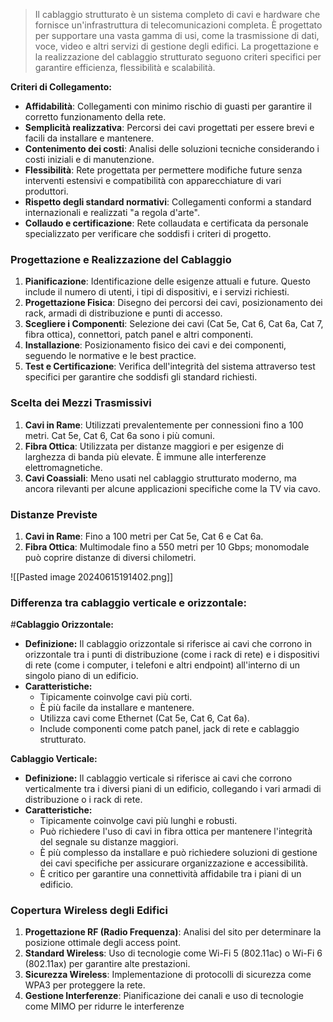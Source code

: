 >Il cablaggio strutturato è un sistema completo di cavi e hardware che fornisce un'infrastruttura di telecomunicazioni completa. È progettato per supportare una vasta gamma di usi, come la trasmissione di dati, voce, video e altri servizi di gestione degli edifici. La progettazione e la realizzazione del cablaggio strutturato seguono criteri specifici per garantire efficienza, flessibilità e scalabilità.


**Criteri di Collegamento:**

- **Affidabilità**: Collegamenti con minimo rischio di guasti per garantire il corretto funzionamento della rete.
- **Semplicità realizzativa**: Percorsi dei cavi progettati per essere brevi e facili da installare e mantenere.
- **Contenimento dei costi**: Analisi delle soluzioni tecniche considerando i costi iniziali e di manutenzione.
- **Flessibilità**: Rete progettata per permettere modifiche future senza interventi estensivi e compatibilità con apparecchiature di vari produttori.
- **Rispetto degli standard normativi**: Collegamenti conformi a standard internazionali e realizzati "a regola d'arte".
- **Collaudo e certificazione**: Rete collaudata e certificata da personale specializzato per verificare che soddisfi i criteri di progetto.

### Progettazione e Realizzazione del Cablaggio

1. **Pianificazione**: Identificazione delle esigenze attuali e future. Questo include il numero di utenti, i tipi di dispositivi, e i servizi richiesti.
2. **Progettazione Fisica**: Disegno dei percorsi dei cavi, posizionamento dei rack, armadi di distribuzione e punti di accesso.
3. **Scegliere i Componenti**: Selezione dei cavi (Cat 5e, Cat 6, Cat 6a, Cat 7, fibra ottica), connettori, patch panel e altri componenti.
4. **Installazione**: Posizionamento fisico dei cavi e dei componenti, seguendo le normative e le best practice.
5. **Test e Certificazione**: Verifica dell'integrità del sistema attraverso test specifici per garantire che soddisfi gli standard richiesti.

  

### Scelta dei Mezzi Trasmissivi

1. **Cavi in Rame**: Utilizzati prevalentemente per connessioni fino a 100 metri. Cat 5e, Cat 6, Cat 6a sono i più comuni.
2. **Fibra Ottica**: Utilizzata per distanze maggiori e per esigenze di larghezza di banda più elevate. È immune alle interferenze elettromagnetiche.
3. **Cavi Coassiali**: Meno usati nel cablaggio strutturato moderno, ma ancora rilevanti per alcune applicazioni specifiche come la TV via cavo.


### Distanze Previste

1. **Cavi in Rame**: Fino a 100 metri per Cat 5e, Cat 6 e Cat 6a.
2. **Fibra Ottica**: Multimodale fino a 550 metri per 10 Gbps; monomodale può coprire distanze di diversi chilometri.

![[Pasted image 20240615191402.png]]


### Differenza tra cablaggio verticale e orizzontale:

#**Cablaggio Orizzontale:**

- **Definizione:** Il cablaggio orizzontale si riferisce ai cavi che corrono in orizzontale tra i punti di distribuzione (come i rack di rete) e i dispositivi di rete (come i computer, i telefoni e altri endpoint) all'interno di un singolo piano di un edificio.
- **Caratteristiche:**
    - Tipicamente coinvolge cavi più corti.
    - È più facile da installare e mantenere.
    - Utilizza cavi come Ethernet (Cat 5e, Cat 6, Cat 6a).
    - Include componenti come patch panel, jack di rete e cablaggio strutturato.

  
**Cablaggio Verticale:**

- **Definizione:** Il cablaggio verticale si riferisce ai cavi che corrono verticalmente tra i diversi piani di un edificio, collegando i vari armadi di distribuzione o i rack di rete.
- **Caratteristiche:**
    - Tipicamente coinvolge cavi più lunghi e robusti.
    - Può richiedere l'uso di cavi in fibra ottica per mantenere l'integrità del segnale su distanze maggiori.
    - È più complesso da installare e può richiedere soluzioni di gestione dei cavi specifiche per assicurare organizzazione e accessibilità.
    - È critico per garantire una connettività affidabile tra i piani di un edificio.

### Copertura Wireless degli Edifici

1. **Progettazione RF (Radio Frequenza)**: Analisi del sito per determinare la posizione ottimale degli access point.
2. **Standard Wireless**: Uso di tecnologie come Wi-Fi 5 (802.11ac) o Wi-Fi 6 (802.11ax) per garantire alte prestazioni.
3. **Sicurezza Wireless**: Implementazione di protocolli di sicurezza come WPA3 per proteggere la rete.
4. **Gestione Interferenze**: Pianificazione dei canali e uso di tecnologie come MIMO per ridurre le interferenze